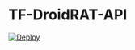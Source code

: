 # TF-DroidRAT-API
 [![Deploy](https://button.deta.dev/1/svg)](https://go.deta.dev/deploy?repo=https://github.com/rialms/TF-DroidRAT-API)
